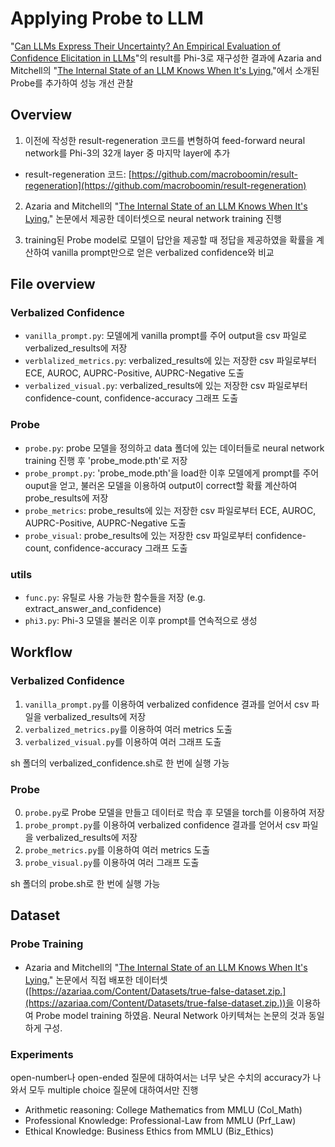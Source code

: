 Applying Probe to LLM
=============
"[Can LLMs Express Their Uncertainty? An Empirical Evaluation of Confidence Elicitation in LLMs](https://arxiv.org/abs/2306.13063)"의 result를 Phi-3로 재구성한 결과에 Azaria and Mitchell의 "[The Internal State of an LLM Knows When It's Lying.](https://arxiv.org/abs/2304.13734)"에서 소개된 Probe를 추가하여 성능 개선 관찰

## Overview
1) 이전에 작성한 result-regeneration 코드를 변형하여 feed-forward neural network를 Phi-3의 32개 layer 중 마지막 layer에 추가
+ result-regeneration 코드: [https://github.com/macroboomin/result-regeneration](https://github.com/macroboomin/result-regeneration)

2) Azaria and Mitchell의 "[The Internal State of an LLM Knows When It's Lying.](https://arxiv.org/abs/2304.13734)" 논문에서 제공한 데이터셋으로 neural network training 진행

3) training된 Probe model로 모델이 답안을 제공할 때 정답을 제공하였을 확률을 계산하여 vanilla prompt만으로 얻은 verbalized confidence와 비교

## File overview

### Verbalized Confidence
- `vanilla_prompt.py`: 모델에게 vanilla prompt를 주어 output을 csv 파일로 verbalized_results에 저장
- `verblalized_metrics.py`: verbalized_results에 있는 저장한 csv 파일로부터 ECE, AUROC, AUPRC-Positive, AUPRC-Negative 도출
- `verbalized_visual.py`: verbalized_results에 있는 저장한 csv 파일로부터 confidence-count, confidence-accuracy 그래프 도출

### Probe
- `probe.py`: probe 모델을 정의하고 data 폴더에 있는 데이터들로 neural network training 진행 후 'probe_mode.pth'로 저장
- `probe_prompt.py`: 'probe_mode.pth'을 load한 이후 모델에게 prompt를 주어 ouput을 얻고, 불러온 모델을 이용하여 output이 correct할 확률 계산하여 probe_results에 저장
- `probe_metrics`: probe_results에 있는 저장한 csv 파일로부터 ECE, AUROC, AUPRC-Positive, AUPRC-Negative 도출
- `probe_visual`: probe_results에 있는 저장한 csv 파일로부터 confidence-count, confidence-accuracy 그래프 도출

### utils
- `func.py`: 유틸로 사용 가능한 함수들을 저장 (e.g. extract_answer_and_confidence)
- `phi3.py`: Phi-3 모델을 불러온 이후 prompt를 연속적으로 생성

## Workflow

### Verbalized Confidence
1) `vanilla_prompt.py`를 이용하여 verbalized confidence 결과를 얻어서 csv 파일을 verbalized_results에 저장
2) `verbalized_metrics.py`를 이용하여 여러 metrics 도출
3) `verbalized_visual.py`를 이용하여 여러 그래프 도출

sh 폴더의 verbalized_confidence.sh로 한 번에 실행 가능

### Probe
0) `probe.py`로 Probe 모델을 만들고 데이터로 학습 후 모델을 torch를 이용하여 저장
1) `probe_prompt.py`를 이용하여 verbalized confidence 결과를 얻어서 csv 파일을 verbalized_results에 저장
2) `probe_metrics.py`를 이용하여 여러 metrics 도출
3) `probe_visual.py`를 이용하여 여러 그래프 도출

sh 폴더의 probe.sh로 한 번에 실행 가능

## Dataset

### Probe Training
+ Azaria and Mitchell의 "[The Internal State of an LLM Knows When It's Lying.](https://arxiv.org/abs/2304.13734)" 논문에서 직접 배포한 데이터셋([https://azariaa.com/Content/Datasets/true-false-dataset.zip.](https://azariaa.com/Content/Datasets/true-false-dataset.zip.))을 이용하여 Probe model training 하였음. Neural Network 아키텍쳐는 논문의 것과 동일하게 구성.

### Experiments
open-number나 open-ended 질문에 대하여서는 너무 낮은 수치의 accuracy가 나와서 모두 multiple choice 질문에 대하여서만 진행
+ Arithmetic reasoning: College Mathematics from MMLU (Col_Math)
+ Professional Knowledge: Professional-Law from MMLU (Prf_Law)
+ Ethical Knowledge: Business Ethics from MMLU (Biz_Ethics)